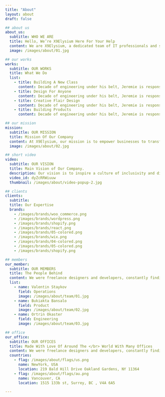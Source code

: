 ```yaml
---
title: "About"
layout: about
draft: false

## about us
about_us:
  subtitle: WHO WE ARE
  title: Hello, We’re X9Elysium Here For Your Help
  content: We are X9Elysium, a dedicated team of IT professionals and strategists committed to empowering eCommerce brands. Through our bespoke IT consulting and custom product development, we help emerging and established brands navigate the digital landscape with ease and efficiency.
  image: /images/about/01.jpg

## our works
works:
  subtitle: OUR WORKS
  title: What We Do
  list:
    - title: Building A New Class
      content: Decade of engineering under his belt, Jeremie is responsible for technical infrastructure and feature development. In Flow, wherever things just work is understanding developing complex systems
    - title: Design For Anyone
      content: Decade of engineering under his belt, Jeremie is responsible for technical infrastructure and feature development. In Flow, wherever things just work is understanding developing complex systems
    - title: Creative Flair Design
      content: Decade of engineering under his belt, Jeremie is responsible for technical infrastructure and feature development. In Flow, wherever things just work is understanding developing complex systems
    - title: Building Products
      content: Decade of engineering under his belt, Jeremie is responsible for technical infrastructure and feature development. In Flow, wherever things just work is understanding developing complex systems

## our mission
mission:
  subtitle: OUR MISSION
  title: Mission Of Our Company
  content: At X9Elysium, our mission is to empower businesses to transform and thrive in the digital age, one IT project at a time. We leverage our expertise in technology and innovation to help our clients harness the potential of cutting-edge solutions and drive their success.
  image: /images/about/02.jpg

## short video
video:
  subtitle: OUR VISION
  title: Main Vision of Our Company.
  description: Our vision is to inspire a culture of inclusivity and diversity in the workplace, fostering an environment that nurtures creativity and collaboration. We believe that by bringing together individuals with diverse perspectives and experiences, we can drive innovation and make a meaningful impact on the world.
  video_id: dyZcRRWiuuw
  thumbnail: /images/about/video-popup-2.jpg

## clients
clients:
  subtitle: 
  title: Our Expertise
  brands:
    - /images/brands/woo_commerce.png
    - /images/brands/wordpress.png
    - /images/brands/shopify.png
    - /images/brands/react.png
    - /images/brands/05-colored.png
    - /images/brands/wix.png
    - /images/brands/04-colored.png
    - /images/brands/05-colored.png
    - /images/brands/shopify.png

## members
our_member:
  subtitle: OUR MEMBERS
  title: The People Behind
  content: We were freelance designers and developers, constantly finding </br> ourselves deep in vague feedback. This made every client and team
  list:
    - name: Valentin Staykov
      field: Operations
      image: /images/about/team/01.jpg
    - name: Bukiakta Bansalo
      field: Product
      image: /images/about/team/02.jpg
    - name: Ortrin Okaster
      field: Engineering
      image: /images/about/team/03.jpg

## office
our_office:
  subtitle: OUR OFFICES
  title: Made With Love Of Around The </br> World With Many Offices
  content: We were freelance designers and developers, constantly finding </br> ourselves deep in vague feedback. This made every client and team
  countries:
    - flag: /images/about/flags/us.png
      name: NewYork, USA
      location: 219 Bald Hill Drive Oakland Gardens, NY 11364
    - flag: /images/about/flags/au.png
      name: Vancouver, CA
      location: 1515 133b st, Surrey, BC , V4A 6A5

---
```


